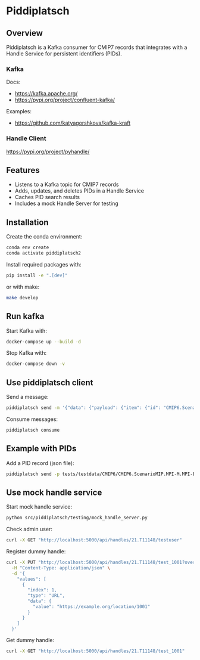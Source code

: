 # Piddiplatsch

## Overview
Piddiplatsch is a Kafka consumer for CMIP7 records that integrates with a Handle Service for persistent identifiers (PIDs).

### Kafka

Docs:

* https://kafka.apache.org/
* https://pypi.org/project/confluent-kafka/

Examples:
* https://github.com/katyagorshkova/kafka-kraft

### Handle Client

https://pypi.org/project/pyhandle/


## Features
- Listens to a Kafka topic for CMIP7 records
- Adds, updates, and deletes PIDs in a Handle Service
- Caches PID search results
- Includes a mock Handle Server for testing

## Installation

Create the conda environment:
```sh
conda env create
conda activate piddiplatsch2
```

Install required packages with:
```sh
pip install -e ".[dev]"
```

or with make:
```sh
make develop 
```

## Run kafka

Start Kafka with:
```sh
docker-compose up --build -d
```

Stop Kafka with:
```sh
docker-compose down -v
```

## Use piddiplatsch client

Send a message:
```sh
piddiplatsch send -m '{"data": {"payload": {"item": {"id": "CMIP6.ScenarioMIP.MPI-M.MPI-ESM1-2-LR.ssp126.r1i1p1f1.day.tasmin.gn.v20190710",}}}}'
```

Consume messages:
```sh
piddiplatsch consume
```

## Example with PIDs

Add a PID record (json file):
```sh
piddiplatsch send -p tests/testdata/CMIP6/CMIP6.ScenarioMIP.MPI-M.MPI-ESM1-2-LR.ssp126.r1i1p1f1.day.tasmin.gn.v20190710.json
```

## Use mock handle service

Start mock handle service:
```sh
python src/piddiplatsch/testing/mock_handle_server.py
```

Check admin user:
```sh
curl -X GET "http://localhost:5000/api/handles/21.T11148/testuser"
```

Register dummy handle:
```sh
curl -X PUT "http://localhost:5000/api/handles/21.T11148/test_1001?overwrite=true" \
  -H "Content-Type: application/json" \
  -d '{
    "values": [
      {
        "index": 1,
        "type": "URL",
        "data": {
          "value": "https://example.org/location/1001"
        }
      }
    ]
  }'
```

Get dummy handle:
```sh
curl -X GET "http://localhost:5000/api/handles/21.T11148/test_1001"
```


